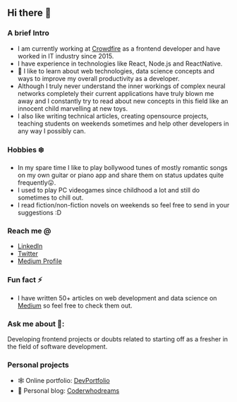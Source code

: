 ## Hi there 👋
### A brief Intro
-  I am currently working at [Crowdfire](https://www.crowdfireapp.com/) as a frontend developer and have worked in IT industry since 2015.  
-  I have experience in technologies like React, Node.js and ReactNative.
-  🌱 I like to learn about web technologies, data science concepts and ways to improve my overall productivity as a developer.
-  Although I truly never understand the inner workings of complex neural networks completely their current applications have truly blown me away and I constantly try to read about new concepts in this field like an innocent child marvelling at new toys.
-  I also like writing technical articles, creating opensource projects, teaching students on weekends sometimes and help other developers in any way I possibly can. 

### Hobbies ❄️
 - In my spare time I like to play bollywood tunes of mostly romantic songs on my own guitar or piano app and share them on status updates quite frequently😛.
 - I used to play PC videogames since childhood a lot and still do sometimes to chill out. 
 - I read fiction/non-fiction novels on weekends so feel free to send in your suggestions :D

### Reach me @
- [LinkedIn](https://www.linkedin.com/in/saurabh-mhatre)
- [Twitter](https://twitter.com/saurabhnative)
- [Medium Profile](https://medium.com/@smhatre59)  

### Fun fact ⚡ 
 - I have written 50+ articles on web development and data science on [Medium](https://medium.com/@smhatre59) so feel free to check them out.

### Ask me about 💬: 
Developing frontend projects or doubts related to starting off as a fresher in the field of software development.

### Personal projects
- 🕸 Online portfolio: [DevPortfolio](https://saurabhmhatre.netlify.app/)
- 📖 Personal blog: [Coderwhodreams](https://coderwhodreams.com/)
